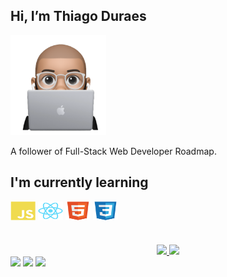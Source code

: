 ## Hi, I’m Thiago Duraes

<img height="160em" src="icono.png"/>

A follower of Full-Stack Web Developer Roadmap.

## I'm currently learning
<div style="display: inline_block">
  <img align="center" alt="Js" height="30" width="40" src="https://raw.githubusercontent.com/devicons/devicon/master/icons/javascript/javascript-plain.svg">
  <img align="center" alt="React" height="30" width="40" src="https://raw.githubusercontent.com/devicons/devicon/master/icons/react/react-original.svg">
  <img align="center" alt="HTML" height="30" width="40" src="https://raw.githubusercontent.com/devicons/devicon/master/icons/html5/html5-original.svg">
  <img align="center" alt="CSS" height="30" width="40" src="https://raw.githubusercontent.com/devicons/devicon/master/icons/css3/css3-original.svg">
</div>

#

<div align="center">
  <a href="https://github.com/duraesthiago">
  <img height="160em" src="https://github-readme-stats.vercel.app/api?username=duraesthiago&show_icons=true&theme=onedark&include_all_commits=true&count_private=true"/>
  <img height="160em" src="https://github-readme-stats.vercel.app/api/top-langs/?username=duraesthiago&layout=compact&langs_count=7&theme=onedark"/>
</div>
 
<div> 
   <a href="https://instagram.com/duraesthiago" target="_blank"><img src="https://img.shields.io/badge/-Instagram-%23E4405F?style=for-the-badge&logo=instagram&logoColor=white" target="_blank"></a>
  <a href = "mailto:dev.duraes.thiago@gmail.com"><img src="https://img.shields.io/badge/-Gmail-%23333?style=for-the-badge&logo=gmail&logoColor=white" target="_blank"></a>
  <a href="https://www.linkedin.com/in/duraesthiago/" target="_blank"><img src="https://img.shields.io/badge/-LinkedIn-%230077B5?style=for-the-badge&logo=linkedin&logoColor=white" target="_blank"></a> 
<!---
duraesthiago/duraesthiago is a ✨ special ✨ repository because its `README.md` (this file) appears on your GitHub profile.
You can click the Preview link to take a look at your changes.
--->

